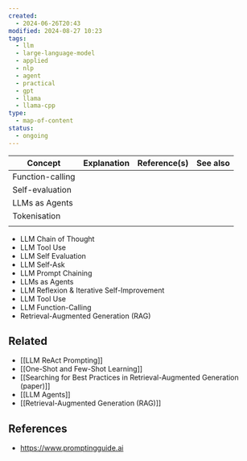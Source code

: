 ```yaml
---
created:
  - 2024-06-26T20:43
modified: 2024-08-27 10:23
tags:
  - llm
  - large-language-model
  - applied
  - nlp
  - agent
  - practical
  - gpt
  - llama
  - llama-cpp
type:
  - map-of-content
status:
  - ongoing
---
```


| Concept          | Explanation | Reference(s) | See also |
| ---------------- | ----------- | ------------ | -------- |
| Function-calling |             |              |          |
| Self-evaluation  |             |              |          |
| LLMs as Agents   |             |              |          |
| Tokenisation     |             |              |          |
|                  |             |              |          |

* LLM Chain of Thought
* LLM Tool Use
* LLM Self Evaluation
* LLM Self-Ask
* LLM Prompt Chaining
* LLMs as Agents
* LLM Reflexion & Iterative Self-Improvement
* LLM Tool Use
* LLM Function-Calling
* Retrieval-Augmented Generation (RAG)

## Related
* [[LLM ReAct Prompting]]
* [[One-Shot and Few-Shot Learning]]
* [[Searching for Best Practices in Retrieval-Augmented Generation (paper)]]
* [[LLM Agents]]
* [[Retrieval-Augmented Generation (RAG)]]

## References
* https://www.promptingguide.ai
